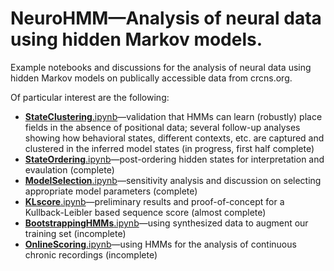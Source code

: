 # NeuroHMM—Analysis of neural data using hidden Markov models.
Example notebooks and discussions for the analysis of neural data using hidden Markov models on publically accessible data from crcns.org.

Of particular interest are the following:
 * [**StateClustering**.ipynb](../master/StateClustering.ipynb)—validation that HMMs can learn (robustly) place fields in the absence of positional data; several follow-up analyses showing how behavioral states, different contexts, etc. are captured and clustered in the inferred model states (in progress, first half complete)
 * [**StateOrdering**.ipynb](../master/StateOrdering.ipynb)—post-ordering hidden states for interpretation and evaulation (complete)
 * [**ModelSelection**.ipynb](../master/ModelSelection.ipynb)—sensitivity analysis and discussion on selecting appropriate model parameters (complete)
 * [**KLscore**.ipynb](../bmaster/KLscore.ipynb)—preliminary results and proof-of-concept for a Kullback-Leibler based sequence score (almost complete)
 * [**BootstrappingHMMs**.ipynb](../master/BootstrappingHMMs.ipynb)—using synthesized data to augment our training set (incomplete)
 * [**OnlineScoring**.ipynb](../master/OnlineScoring.ipynb)—using HMMs for the analysis of continuous chronic recordings (incomplete)
 

